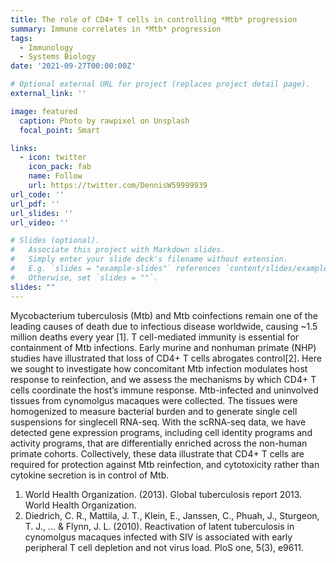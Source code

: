 ```yaml
---
title: The role of CD4+ T cells in controlling *Mtb* progression
summary: Immune correlates in *Mtb* progression
tags:
  - Immunology
  - Systems Biology
date: '2021-09-27T00:00:00Z'

# Optional external URL for project (replaces project detail page).
external_link: ''

image: featured
  caption: Photo by rawpixel on Unsplash
  focal_point: Smart

links:
  - icon: twitter
    icon_pack: fab
    name: Follow
    url: https://twitter.com/DennisW59999939
url_code: ''
url_pdf: ''
url_slides: ''
url_video: ''

# Slides (optional).
#   Associate this project with Markdown slides.
#   Simply enter your slide deck's filename without extension.
#   E.g. `slides = "example-slides"` references `content/slides/example-slides.md`.
#   Otherwise, set `slides = ""`.
slides: ""
---
```


Mycobacterium tuberculosis (Mtb) and Mtb coinfections remain one of the
leading causes of death due to infectious disease worldwide, causing ~1.5
million deaths every year [1]. T cell-mediated immunity is essential for
containment of Mtb infections. Early murine and nonhuman primate (NHP)
studies have illustrated that loss of CD4+ T cells abrogates control[2]. Here we
sought to investigate how concomitant Mtb infection modulates host
response to reinfection, and we assess the mechanisms by which CD4+ T cells
coordinate the host’s immune response. Mtb-infected and uninvolved tissues
from cynomolgus macaques were collected. The tissues were homogenized to
measure bacterial burden and to generate single cell suspensions for singlecell
RNA-seq. With the scRNA-seq data, we have detected gene expression
programs, including cell identity programs and activity programs, that are
differentially enriched across the non-human primate cohorts. Collectively,
these data illustrate that CD4+ T cells are required for protection against Mtb
reinfection, and cytotoxicity rather than cytokine secretion is in control of Mtb.



1. World Health Organization. (2013). Global tuberculosis report 2013. World
Health Organization.
2. Diedrich, C. R., Mattila, J. T., Klein, E., Janssen, C., Phuah, J., Sturgeon, T. J., ...
& Flynn, J. L. (2010). Reactivation of latent tuberculosis in cynomolgus
macaques infected with SIV is associated with early peripheral T cell
depletion and not virus load. PloS one, 5(3), e9611.